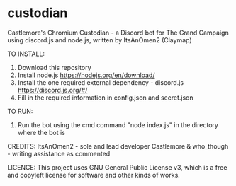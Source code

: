 # custodian
Castlemore's Chromium Custodian - a Discord bot for The Grand Campaign using discord.js and node.js, written by ItsAnOmen2 (Claymap)

TO INSTALL:
1) Download this repository
2) Install node.js https://nodejs.org/en/download/
3) Install the one required external dependency - discord.js https://discord.js.org/#/
4) Fill in the required information in config.json and secret.json

TO RUN:
1) Run the bot using the cmd command "node index.js" in the directory where the bot is

CREDITS:
ItsAnOmen2 - sole and lead developer
Castlemore & who_though - writing assistance as commented

LICENCE:
This project uses GNU General Public License v3, which is a free and copyleft license for software and other kinds of works.
